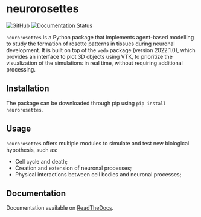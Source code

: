 # neurorosettes

![GitHub](https://img.shields.io/github/license/m2be-igg/neurorosettes) 
[![Documentation Status](https://readthedocs.org/projects/neurorosettes/badge/?version=latest)](https://neurorosettes.readthedocs.io/en/latest/?badge=latest)


`neurorosettes` is a Python package that implements agent-based modelling to study the formation of rosette patterns in tissues
during neuronal development. It is built on top of the `vedo` package (version 2022.1.0), which provides an interface
to plot 3D objects using VTK, to prioritize the visualization of the simulations in real time, without requiring additional processing.

## Installation

The package can be downloaded through pip using `pip install neurorosettes`.

## Usage

`neurorosettes` offers multiple modules to simulate and test new biological hypothesis, such as:
- Cell cycle and death;
- Creation and extension of neuronal processes;
- Physical interactions between cell bodies and neuronal processes;

## Documentation

Documentation available on [ReadTheDocs](https://neurorosettes.readthedocs.io/en/latest/?badge=latest).